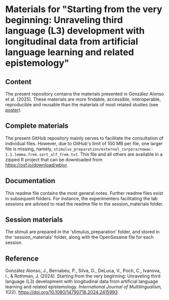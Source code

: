

# Materials for "Starting from the very beginning: Unraveling third language (L3) development with longitudinal data from artificial language learning and related epistemology"

## Content 

The present repository contains the materials presented in González Alonso
et al. (2025). These materials are more findable, accessible, interoperable, 
reproducible and reusable than the materials of most related studies (see 
[poster](https://osf.io/h83yq)).

## Complete materials

The present GitHub repository mainly serves to facilitate the consultation 
of individual files. However, due to GitHub's limit of 100 MB per file, one 
larger file is missing, namely, 
`stimulus_preparation/external_corpora/nowac-1.1.lemma.frek.sort_alf_frek.txt`. 
This file and all others are available in a zipped R project that can be 
downloaded from https://osf.io/download/wbjyr. 

## Documentation

This readme file contains the most general notes. Further readme files 
exist in subsequent folders. For instance, the experimenters 
facilitating the lab sessions are advised to read the readme file in 
the session_materials folder.

## Session materials

The stimuli are prepared in the 'stimulus_preparation' folder, and 
stored in the 'session_materials' folder, along with the OpenSesame 
file for each session.

## Reference

González Alonso, J., Bernabeu, P., Silva, G., DeLuca, V., Poch, C., Ivanova, I., & Rothman, J. (2024). Starting from the very beginning: Unraveling third language (L3) development with longitudinal data from artificial language learning and related epistemology. *International Journal of Multilingualism, 1*(22). https://doi.org/10.1080/14790718.2024.2415993

